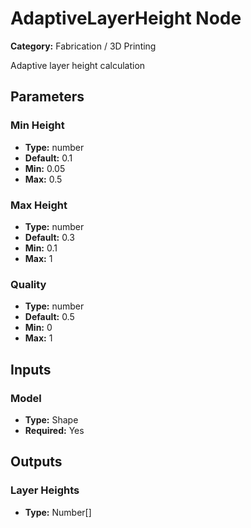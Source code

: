 
# AdaptiveLayerHeight Node

**Category:** Fabrication / 3D Printing

Adaptive layer height calculation

## Parameters


### Min Height
- **Type:** number
- **Default:** 0.1
- **Min:** 0.05
- **Max:** 0.5



### Max Height
- **Type:** number
- **Default:** 0.3
- **Min:** 0.1
- **Max:** 1



### Quality
- **Type:** number
- **Default:** 0.5
- **Min:** 0
- **Max:** 1



## Inputs


### Model
- **Type:** Shape
- **Required:** Yes



## Outputs


### Layer Heights
- **Type:** Number[]




